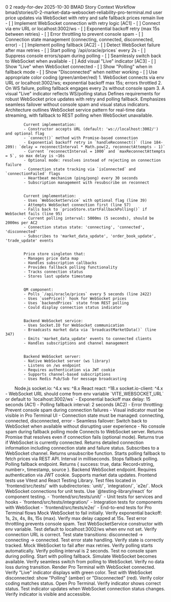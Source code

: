<story-context id="bmad/bmm/workflows/4-implementation/story-context/template" v="1.0">
  <metadata>
    <epicId>0</epicId>
    <storyId>2</storyId>
    <title>Market Data WebSocket Reliability in Pro Terminal</title>
    <status>ready-for-dev</status>
    <generatedAt>2025-10-30</generatedAt>
    <generator>BMAD Story Context Workflow</generator>
    <sourceStoryPath>bmad/stories/0-2-market-data-websocket-reliability-pro-terminal.md</sourceStoryPath>
  </metadata>

  <story>
    <asA>user</asA>
    <iWant>price updates via WebSocket with retry and safe fallback</iWant>
    <soThat>prices remain live</soThat>
    <tasks>
- [ ] Implement WebSocket connection with retry logic [AC1]
  - [ ] Connect via env URL or localhost:3002/ws
  - [ ] Exponential backoff retry (max 15s between retries)
  - [ ] Error throttling to prevent console spam
  - [ ] Connection state management (connecting, connected, disconnected, error)
- [ ] Implement polling fallback [AC2]
  - [ ] Detect WebSocket failure after max retries
  - [ ] Start polling `/api/oracle/prices` every 2s
  - [ ] Suppress console errors/spam during polling
  - [ ] Seamlessly switch back to WebSocket when available
- [ ] Add visual "Live" indicator [AC3]
  - [ ] Show "Live" when WebSocket connected
  - [ ] Show "Polling" when in fallback mode
  - [ ] Show "Disconnected" when neither working
  - [ ] Use appropriate color coding (green/amber/red)
    </tasks>
  </story>

  <acceptanceCriteria>
1. WebSocket connects via env URL or localhost:3002/ws; exponential backoff max 15s; errors throttled
2. On WS failure, polling fallback engages every 2s without console spam
3. A visual "Live" indicator reflects WS/polling status
  </acceptanceCriteria>

  <artifacts>
    <docs>
      <doc path="bmad/docs/tech-spec-epic-0.md" title="Epic 0 Technical Specification" section="WebSocket Reliability">
        Defines requirements for robust WebSocket price updates with retry and polling fallback. Emphasizes seamless failover without console spam and visual status indicators.
      </doc>
      <doc path="bmad/docs/architecture.md" title="QuantDesk Architecture Documentation" section="Frontend Services">
        Architecture outlines WebSocket service pattern for real-time data streaming, with fallback to REST polling when WebSocket unavailable.
      </doc>
    </docs>
    <code>
      <artifact path="frontend/src/services/websocketService.ts" kind="service" symbol="WebSocketService" lines="64-337" reason="Core WebSocket service implementation with connection management, retry logic, and subscription handling. Currently uses exponential backoff but max delay is configurable.">
        Current implementation:
        - Constructor accepts URL (default: 'ws://localhost:3002/') and optional flag
        - `connect()` method with Promise-based connection
        - Exponential backoff retry in `handleReconnect()` (line 184-209): `delay = reconnectInterval * Math.pow(2, reconnectAttempts - 1)`
        - Current `reconnectInterval = 1000` and `maxReconnectAttempts = 5`, so max delay is ~16s
        - Optional mode: resolves instead of rejecting on connection failure
        - Connection state tracking via `isConnected` and `connectionFailed` flags
        - Heartbeat mechanism (ping/pong) every 30 seconds
        - Subscription management with resubscribe on reconnect
      </artifact>
      <artifact path="frontend/src/contexts/PriceContext.tsx" kind="context" symbol="PriceProvider" lines="28-113" reason="Price context provider that uses WebSocketService and PriceStore. Handles WebSocket connection initialization and fallback to polling.">
        Current implementation:
        - Uses `WebSocketService` with optional flag (line 39)
        - Attempts WebSocket connection first (line 57)
        - Falls back to `priceStore.startFallbackPolling()` if WebSocket fails (line 95)
        - Current polling interval: 5000ms (5 seconds), should be 2000ms per AC2
        - Connection status state: 'connecting', 'connected', 'disconnected'
        - Subscribes to 'market_data_update', 'order_book_update', 'trade_update' events
      </artifact>
      <artifact path="frontend/src/stores/PriceStore.ts" kind="store" symbol="PriceStore" lines="31-125" reason="Price store that manages price data and fallback polling. Methods: `startFallbackPolling()`, `stopFallbackPolling()`, `updatePrice()`, `setConnectionStatus()`.">
        Price store singleton that:
        - Manages price data map
        - Handles subscription callbacks
        - Provides fallback polling functionality
        - Tracks connection status
        - Stores last update timestamp
      </artifact>
      <artifact path="frontend/src/pro/index.tsx" kind="component" symbol="QMWindowContent" lines="2389-2498" reason="Quote Monitor component that displays live prices. Currently polls /api/oracle/prices every 5s. Could benefit from WebSocket integration.">
        QM component:
        - Polls `/api/oracle/prices` every 5 seconds (line 2422)
        - Uses `usePrice()` hook for WebSocket prices
        - Uses `backendPrices` state from REST polling
        - Could display connection status indicator
      </artifact>
      <artifact path="backend/src/services/websocket.ts" kind="service" symbol="WebSocketService" lines="77-606" reason="Backend WebSocket service using Socket.IO. Broadcasts market data updates to connected clients.">
        Backend WebSocket service:
        - Uses Socket.IO for WebSocket communication
        - Broadcasts market data via `broadcastMarketData()` (line 347)
        - Emits 'market_data_update' events to connected clients
        - Handles subscriptions and channel management
      </artifact>
      <artifact path="backend/src/server.ts" kind="server" symbol="wss" lines="472-544" reason="Backend WebSocket server using native WebSocket. Handles connections on /ws endpoint with authentication.">
        Backend WebSocket server:
        - Native WebSocket server (ws library)
        - Listens on /ws endpoint
        - Requires authentication via JWT cookie
        - Supports channel-based subscriptions
        - Uses Redis Pub/Sub for message broadcasting
      </artifact>
    </code>
    <dependencies>
      <dependency>
        <ecosystem>Node.js</ecosystem>
        <packages>
          <package>socket.io: ^4.x</package>
          <package>ws: ^8.x</package>
        </packages>
      </dependency>
      <dependency>
        <ecosystem>React</ecosystem>
        <packages>
          <package>react: ^18.x</package>
          <package>socket.io-client: ^4.x</package>
        </packages>
      </dependency>
    </dependencies>
  </artifacts>

  <constraints>
    - WebSocket URL should come from env variable `VITE_WEBSOCKET_URL` or default to `localhost:3002/ws`
    - Exponential backoff max delay: 15 seconds (AC1)
    - Polling fallback interval: 2 seconds (AC2)
    - Error throttling: Prevent console spam during connection failures
    - Visual indicator must be visible in Pro Terminal UI
    - Connection state must be managed: connecting, connected, disconnected, error
    - Seamless failover: Switch back to WebSocket when available without disrupting user experience
    - No console spam during fallback polling mode
  </constraints>
  <interfaces>
    <interface name="WebSocketService.connect()" kind="function signature" signature="connect(): Promise&lt;void&gt;" path="frontend/src/services/websocketService.ts">
      Connects to WebSocket server. Returns Promise that resolves even if connection fails (optional mode).
    </interface>
    <interface name="WebSocketService.getConnectionStatus()" kind="function signature" signature="getConnectionStatus(): boolean" path="frontend/src/services/websocketService.ts">
      Returns true if WebSocket is currently connected.
    </interface>
    <interface name="WebSocketService.getConnectionInfo()" kind="function signature" signature="getConnectionInfo(): { connected: boolean; available: boolean; failed: boolean }" path="frontend/src/services/websocketService.ts">
      Returns detailed connection information including connection state and failure status.
    </interface>
    <interface name="WebSocketService.subscribe()" kind="function signature" signature="subscribe(channel: string, callback: (data: any) =>&gt; void): () =&gt; void" path="frontend/src/services/websocketService.ts">
      Subscribes to a WebSocket channel. Returns unsubscribe function.
    </interface>
    <interface name="PriceStore.startFallbackPolling()" kind="function signature" signature="startFallbackPolling(apiUrl: string, interval: number): void" path="frontend/src/stores/PriceStore.ts">
      Starts polling fallback to fetch prices via REST API. Interval in milliseconds.
    </interface>
    <interface name="PriceStore.stopFallbackPolling()" kind="function signature" signature="stopFallbackPolling(): void" path="frontend/src/stores/PriceStore.ts">
      Stops fallback polling.
    </interface>
    <interface name="GET /api/oracle/prices" kind="REST endpoint" signature="GET /api/oracle/prices" path="backend/src/routes/oracle.ts">
      Polling fallback endpoint. Returns { success: true, data: Record&lt;string, number&gt;, timestamp, source }.
    </interface>
    <interface name="ws://localhost:3002/ws" kind="WebSocket endpoint" signature="WebSocket connection endpoint" path="backend/src/server.ts">
      Backend WebSocket endpoint. Requires authentication via JWT cookie. Supports market data updates.
    </interface>
  </interfaces>
  <tests>
    <standards>
      Frontend tests use Vitest and React Testing Library. Test files located in `frontend/src/tests/` with subdirectories: `unit/`, `integration/`, `e2e/`. Mock WebSocket connections for unit tests. Use `@testing-library/react` for component testing.
    </standards>
    <locations>
      - `frontend/src/tests/unit/` - Unit tests for services and hooks
      - `frontend/src/tests/integration/` - Integration tests for components with WebSocket
      - `frontend/src/tests/e2e/` - End-to-end tests for Pro Terminal flows
    </locations>
    <ideas>
      <test ac="AC1" idea="Unit test: WebSocket connection with exponential backoff retry logic">
        Mock WebSocket to fail initially. Verify exponential backoff: 1s, 2s, 4s, 8s, 15s (max). Verify max delay capped at 15s. Test error throttling prevents console spam.
      </test>
      <test ac="AC1" idea="Unit test: WebSocket connects via env URL or localhost:3002/ws">
        Test WebSocketService constructor with env variable. Test default to localhost:3002/ws when env not set. Verify connection URL is correct.
      </test>
      <test ac="AC1" idea="Unit test: Connection state management">
        Test state transitions: disconnected → connecting → connected. Test error state handling. Verify state is correctly tracked.
      </test>
      <test ac="AC2" idea="Integration test: Polling fallback engages on WebSocket failure">
        Mock WebSocket to fail after max retries. Verify polling starts automatically. Verify polling interval is 2 seconds. Test no console spam during polling.
      </test>
      <test ac="AC2" idea="Integration test: Seamless switch back to WebSocket">
        Start with polling fallback. Simulate WebSocket becomes available. Verify seamless switch from polling to WebSocket. Verify no data loss during transition.
      </test>
      <test ac="AC3" idea="Component test: Visual 'Live' indicator shows correct status">
        Render Pro Terminal with WebSocket connected. Verify "Live" indicator displays with green color. Test with WebSocket disconnected: show "Polling" (amber) or "Disconnected" (red). Verify color coding matches status.
      </test>
      <test ac="AC3" idea="E2E test: User sees live indicator in Pro Terminal">
        Open Pro Terminal. Verify indicator shows correct status. Test indicator updates when WebSocket connection status changes. Verify indicator is visible and accessible.
      </test>
    </ideas>
  </tests>
</story-context>

